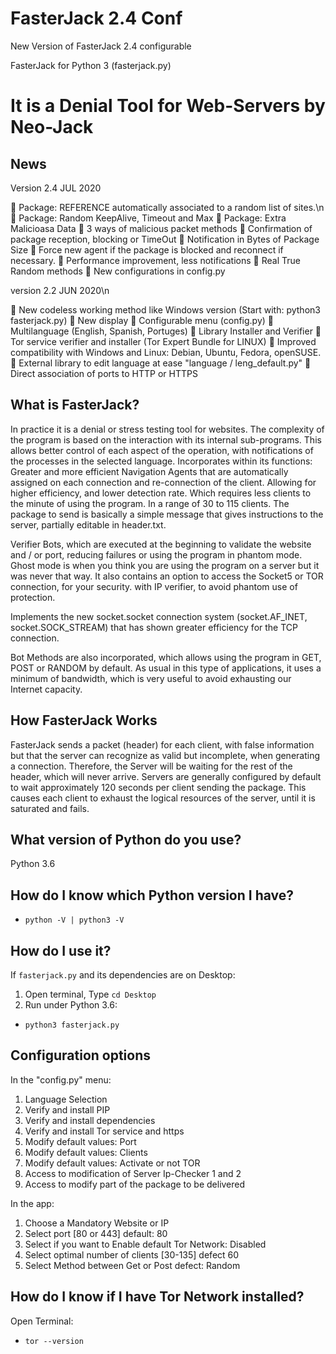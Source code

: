 # FasterJack 2.4 Conf
New Version of FasterJack 2.4 configurable

 FasterJack for Python 3 (fasterjack.py)
# It is a Denial Tool for Web-Servers by Neo-Jack

## News

Version 2.4 JUL 2020

📌 Package: REFERENCE automatically associated to a random list of sites.\n
📌 Package: Random KeepAlive, Timeout and Max
📌 Package: Extra Malicioasa Data
📌 3 ways of malicious packet methods
📌 Confirmation of package reception, blocking or TimeOut
📌 Notification in Bytes of Package Size
📌 Force new agent if the package is blocked and reconnect if necessary.
📌 Performance improvement, less notifications
📌 Real True Random methods
📌 New configurations in config.py

version 2.2 JUN 2020\n

📌 New codeless working method like Windows version (Start with: python3 fasterjack.py)
📌 New display
📌 Configurable menu (config.py)
📌 Multilanguage (English, Spanish, Portuges)
📌 Library Installer and Verifier
📌 Tor service verifier and installer (Tor Expert Bundle for LINUX)
📌 Improved compatibility with Windows and Linux: Debian, Ubuntu, Fedora, openSUSE.
📌 External library to edit language at ease "language / leng_default.py"
📌 Direct association of ports to HTTP or HTTPS

## What is FasterJack?

In practice it is a denial or stress testing tool for websites.
The complexity of the program is based on the interaction with its internal sub-programs.
This allows better control of each aspect of the operation, with notifications of the processes in the selected language.
Incorporates within its functions:
Greater and more efficient Navigation Agents that are automatically assigned on each connection and re-connection of the client.
Allowing for higher efficiency, and lower detection rate. Which requires less clients to the minute of using the program.
In a range of 30 to 115 clients.
The package to send is basically a simple message that gives instructions to the server, partially editable in header.txt.

Verifier Bots, which are executed at the beginning to validate the website and / or port, reducing failures or using the program in phantom mode. Ghost mode is when you think you are using the program on a server but it was never that way.
It also contains an option to access the Socket5 or TOR connection, for your security. with IP verifier, to avoid phantom use of protection.

Implements the new socket.socket connection system (socket.AF_INET, socket.SOCK_STREAM) that has shown greater efficiency for the TCP connection.

Bot Methods are also incorporated, which allows using the program in GET, POST or RANDOM by default.
As usual in this type of applications, it uses a minimum of bandwidth, which is very useful to avoid exhausting our Internet capacity.

## How FasterJack Works
FasterJack sends a packet (header) for each client, with false information but that the server can recognize as valid but incomplete, when generating a connection.
Therefore, the Server will be waiting for the rest of the header, which will never arrive.
Servers are generally configured by default to wait approximately 120 seconds per client sending the package.
This causes each client to exhaust the logical resources of the server, until it is saturated and fails.


## What version of Python do you use?
Python 3.6

## How do I know which Python version I have?
* `python -V | python3 -V`


## How do I use it?

If `fasterjack.py` and its dependencies are on Desktop:
1) Open terminal, Type `cd Desktop`
2) Run under Python 3.6:
* `python3 fasterjack.py`




## Configuration options

In the "config.py" menu:
1) Language Selection
2) Verify and install PIP
3) Verify and install dependencies
4) Verify and install Tor service and https
5) Modify default values: Port
6) Modify default values: Clients
7) Modify default values: Activate or not TOR
8) Access to modification of Server Ip-Checker 1 and 2
9) Access to modify part of the package to be delivered

In the app:
1) Choose a Mandatory Website or IP
2) Select port [80 or 443] default: 80
3) Select if you want to Enable default Tor Network: Disabled
4) Select optimal number of clients [30-135] defect 60
5) Select Method between Get or Post defect: Random

## How do I know if I have Tor Network installed?
Open Terminal:
* `tor --version`



